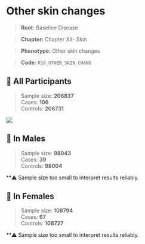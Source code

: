 # Other skin changes

> **Root:** Baseline Disease  

> **Chapter:** Chapter XII- Skin  

> **Phenotype:** Other skin changes  

> **Code:** `R18_OTHER_SKIN_CHANG`

## 🧪 All Participants  
> Sample size: **206837**  
> Cases: **106**  
> Controls: **206731**
<img src="/Disease/Figures/ALL/Baseline/R18_OTHER_SKIN_CHANG.png"/>
<CsvTable src="/Disease/Data/ALL/Baseline/LG_R18_OTHER_SKIN_CHANG.csv" label="🔍 View full results" />

## 👨 In Males  
> Sample size: **98043**  
> Cases: **39**  
> Controls: **98004**

**⚠️ Sample size too small to interpret results reliably.

## 👩 In Females  
> Sample size: **108794**  
> Cases: **67**  
> Controls: **108727**

**⚠️ Sample size too small to interpret results reliably.
